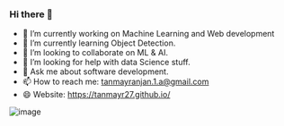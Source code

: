### Hi there 👋

- 🔭 I’m currently working on Machine Learning and Web development
- 🌱 I’m currently learning Object Detection.
- 👯 I’m looking to collaborate on ML & AI.
- 🤔 I’m looking for help with data Science stuff.
- 💬 Ask me about software development.
- 📫 How to reach me: tanmayranjan.1.a@gmail.com
- 😄 Website: https://tanmayr27.github.io/

![image](https://user-images.githubusercontent.com/44106389/124908258-c4233780-e006-11eb-9cc7-d1b6b3758871.png)

<!--
**tanmayr27/tanmayr27** is a ✨ _special_ ✨ repository because its `README.md` (this file) appears on your GitHub profile.

Here are some ideas to get you started:
- 😄 Pronouns: ...
- ⚡ Fun fact: ...
-->
